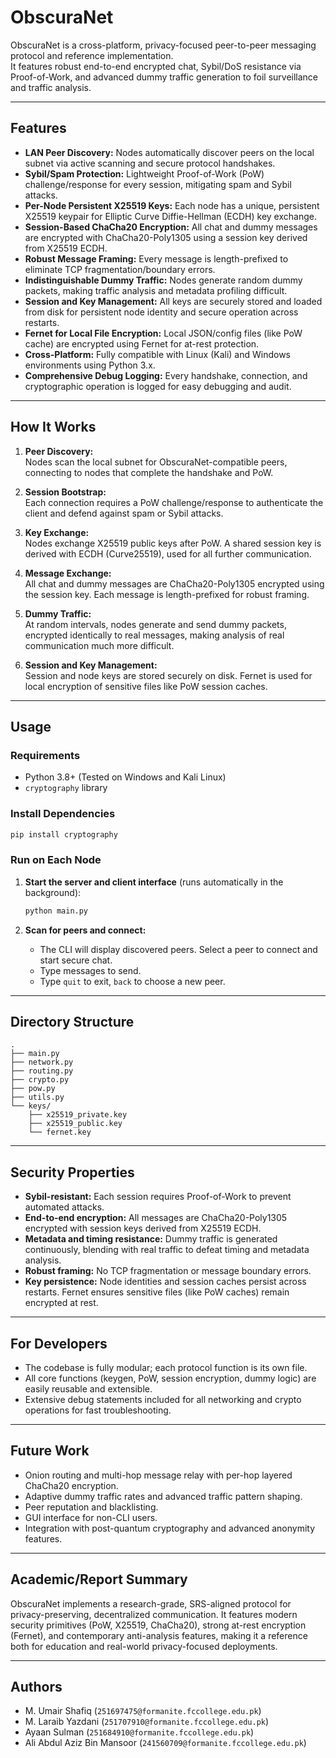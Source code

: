# ObscuraNet

ObscuraNet is a cross-platform, privacy-focused peer-to-peer messaging protocol and reference implementation.  
It features robust end-to-end encrypted chat, Sybil/DoS resistance via Proof-of-Work, and advanced dummy traffic generation to foil surveillance and traffic analysis.

---

## Features

- **LAN Peer Discovery:** Nodes automatically discover peers on the local subnet via active scanning and secure protocol handshakes.
- **Sybil/Spam Protection:** Lightweight Proof-of-Work (PoW) challenge/response for every session, mitigating spam and Sybil attacks.
- **Per-Node Persistent X25519 Keys:** Each node has a unique, persistent X25519 keypair for Elliptic Curve Diffie-Hellman (ECDH) key exchange.
- **Session-Based ChaCha20 Encryption:** All chat and dummy messages are encrypted with ChaCha20-Poly1305 using a session key derived from X25519 ECDH.
- **Robust Message Framing:** Every message is length-prefixed to eliminate TCP fragmentation/boundary errors.
- **Indistinguishable Dummy Traffic:** Nodes generate random dummy packets, making traffic analysis and metadata profiling difficult.
- **Session and Key Management:** All keys are securely stored and loaded from disk for persistent node identity and secure operation across restarts.
- **Fernet for Local File Encryption:** Local JSON/config files (like PoW cache) are encrypted using Fernet for at-rest protection.
- **Cross-Platform:** Fully compatible with Linux (Kali) and Windows environments using Python 3.x.
- **Comprehensive Debug Logging:** Every handshake, connection, and cryptographic operation is logged for easy debugging and audit.

---

## How It Works

1. **Peer Discovery:**  
   Nodes scan the local subnet for ObscuraNet-compatible peers, connecting to nodes that complete the handshake and PoW.

2. **Session Bootstrap:**  
   Each connection requires a PoW challenge/response to authenticate the client and defend against spam or Sybil attacks.

3. **Key Exchange:**  
   Nodes exchange X25519 public keys after PoW. A shared session key is derived with ECDH (Curve25519), used for all further communication.

4. **Message Exchange:**  
   All chat and dummy messages are ChaCha20-Poly1305 encrypted using the session key. Each message is length-prefixed for robust framing.

5. **Dummy Traffic:**  
   At random intervals, nodes generate and send dummy packets, encrypted identically to real messages, making analysis of real communication much more difficult.

6. **Session and Key Management:**  
   Session and node keys are stored securely on disk. Fernet is used for local encryption of sensitive files like PoW session caches.

---

## Usage

### Requirements

- Python 3.8+ (Tested on Windows and Kali Linux)
- `cryptography` library

### Install Dependencies

```bash
pip install cryptography
````

### Run on Each Node

1. **Start the server and client interface** (runs automatically in the background):

   ```bash
   python main.py
   ```

2. **Scan for peers and connect:**

   * The CLI will display discovered peers. Select a peer to connect and start secure chat.
   * Type messages to send.
   * Type `quit` to exit, `back` to choose a new peer.

---

## Directory Structure

```
.
├── main.py
├── network.py
├── routing.py
├── crypto.py
├── pow.py
├── utils.py
└── keys/
    ├── x25519_private.key
    ├── x25519_public.key
    └── fernet.key
```

---

## Security Properties

* **Sybil-resistant:** Each session requires Proof-of-Work to prevent automated attacks.
* **End-to-end encryption:** All messages are ChaCha20-Poly1305 encrypted with session keys derived from X25519 ECDH.
* **Metadata and timing resistance:** Dummy traffic is generated continuously, blending with real traffic to defeat timing and metadata analysis.
* **Robust framing:** No TCP fragmentation or message boundary errors.
* **Key persistence:** Node identities and session caches persist across restarts. Fernet ensures sensitive files (like PoW caches) remain encrypted at rest.

---

## For Developers

* The codebase is fully modular; each protocol function is its own file.
* All core functions (keygen, PoW, session encryption, dummy logic) are easily reusable and extensible.
* Extensive debug statements included for all networking and crypto operations for fast troubleshooting.

---

## Future Work

* Onion routing and multi-hop message relay with per-hop layered ChaCha20 encryption.
* Adaptive dummy traffic rates and advanced traffic pattern shaping.
* Peer reputation and blacklisting.
* GUI interface for non-CLI users.
* Integration with post-quantum cryptography and advanced anonymity features.

---

## Academic/Report Summary

ObscuraNet implements a research-grade, SRS-aligned protocol for privacy-preserving, decentralized communication.
It features modern security primitives (PoW, X25519, ChaCha20), strong at-rest encryption (Fernet), and contemporary anti-analysis features, making it a reference both for education and real-world privacy-focused deployments.

---

## Authors

* M. Umair Shafiq (`251697475@formanite.fccollege.edu.pk`)
* M. Laraib Yazdani (`251707910@formanite.fccollege.edu.pk`)
* Ayaan Sulman (`251684910@formanite.fccollege.edu.pk`)
* Ali Abdul Aziz Bin Mansoor (`241560709@formanite.fccollege.edu.pk`)